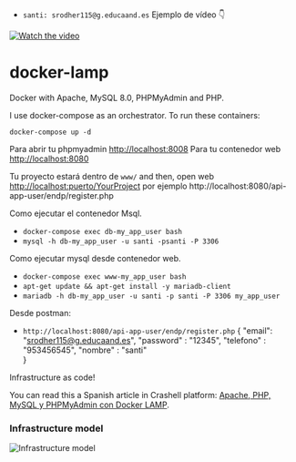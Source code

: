 - `santi: srodher115@g.educaand.es`
Ejemplo de vídeo 👇

[![Watch the video](https://img.youtube.com/vi/v-r_12oezds/maxresdefault.jpg)](https://youtu.be/v-r_12oezds)

# docker-lamp

Docker with Apache, MySQL 8.0, PHPMyAdmin and PHP.

I use docker-compose as an orchestrator. To run these containers:

```
docker-compose up -d
```

Para abrir tu phpmyadmin [http://localhost:8008](http://127.0.0.1:8008)
Para tu contenedor web [http://localhost:8080](http://127.0.0.1:8080)


Tu proyecto estará dentro de `www/` and then, open web [http://localhost:puerto/YourProject](http://127.0.0.1:puerto/YourProject)
por ejemplo http://localhost:8080/api-app-user/endp/register.php

Como ejecutar el contenedor Msql. 


- `docker-compose exec db-my_app_user bash` 
- `mysql -h db-my_app_user -u santi -psanti -P 3306`

Como ejecutar mysql desde contenedor web.


- `docker-compose exec www-my_app_user bash`
- `apt-get update && apt-get install -y mariadb-client`
- `mariadb -h db-my_app_user -u santi -p santi -P 3306 my_app_user`


Desde postman:

- `http://localhost:8080/api-app-user/endp/register.php`
{
    "email": "srodher115@g.educaand.es", 
    "password" : "12345",
    "telefono" : "953456545",
    "nombre" : "santi"  
}


Infrastructure as code!

You can read this a Spanish article in Crashell platform: [Apache, PHP, MySQL y PHPMyAdmin con Docker LAMP](https://www.crashell.com/estudio/apache_php_mysql_y_phpmyadmin_con_docker_lamp).


### Infrastructure model

![Infrastructure model](.infragenie/infrastructure_model.png)